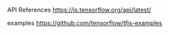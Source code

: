 

API References
https://js.tensorflow.org/api/latest/

examples
https://github.com/tensorflow/tfjs-examples

